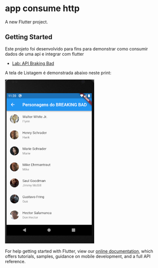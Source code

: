 # app consume http

A new Flutter project.

## Getting Started

Este projeto foi desenvolvido para fins para demonstrar como consumir dados de uma api e integrar com flutter

- [Lab: API Braking Bad](https://breakingbadapi.com/api/characters)

A tela de Listagem é demonstrada abaixo neste print:

![`enter image description here`](https://github.com/bonfimjustino7/app-flutter-consumer-http/raw/master/prints/list.png)

For help getting started with Flutter, view our
[online documentation](https://flutter.dev/docs), which offers tutorials,
samples, guidance on mobile development, and a full API reference.

